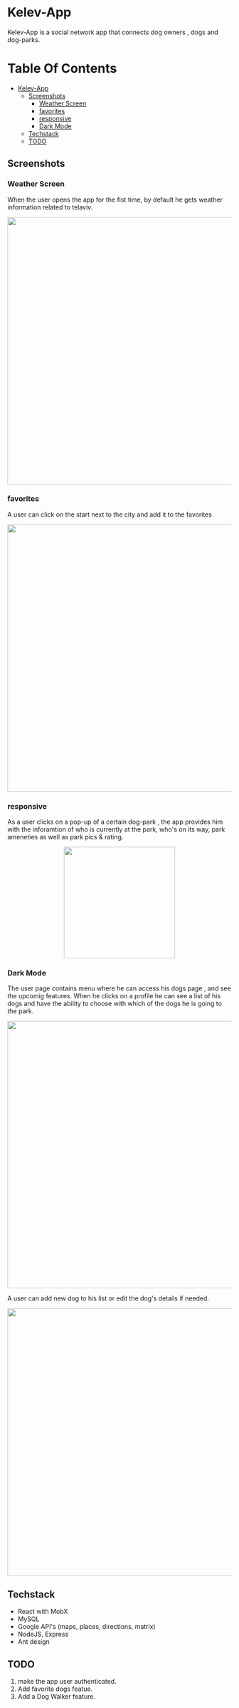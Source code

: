 # Kelev-App

Kelev-App is a social network app that connects dog owners , dogs and dog-parks. 


# Table Of Contents

- [Kelev-App](#kelev-app)
  - [Screenshots](#screenshots)
    - [Weather Screen](#first-screen)
    - [favorites](#favorites)
    - [responsive](#responsive)
    - [Dark Mode](#Dark-Mode)
  - [Techstack](#tech-stack)
  - [TODO](#todo)



## Screenshots

### Weather Screen

When the user opens the app for the fist time, by default he gets weather information related to telaviv.

<p align="center"><img src="src/assets/screenshots/light_mob" width="600" /></p>

### favorites

A user can click on the start next to the city and add it to the favorites

<p align="center"><img src="src/assets/screenshots/light_mob" width="600" /></p>

### responsive

As a user clicks on a pop-up of a certain dog-park , the app provides him with the inforamtion of who is currently at the park, who's on its way, park ameneties as well as park pics & rating. 

<p align="center"><img src="assets/kelev-dogpark.PNG" width="250" /></p>

### Dark Mode 

The user page contains menu where he can access his dogs page , and see the upcomig features. When he clicks on a profile he can see a list of his dogs and have the ability to choose with which of the dogs he is going to the park.

<p align="center"><img src="assets/menu-profile.PNG" width="600" /></p>


A user can add new dog to his list or edit the dog's details if needed.

<p align="center"><img src="assets/profile-features.PNG" width="600" /></p>



## Techstack

- React with MobX
- MySQL
- Google API's (maps, places, directions, matrix)
- NodeJS, Express
- Ant design

## TODO

1. make the app user authenticated.
2. Add favorite dogs featue.
3. Add a Dog Walker feature. 